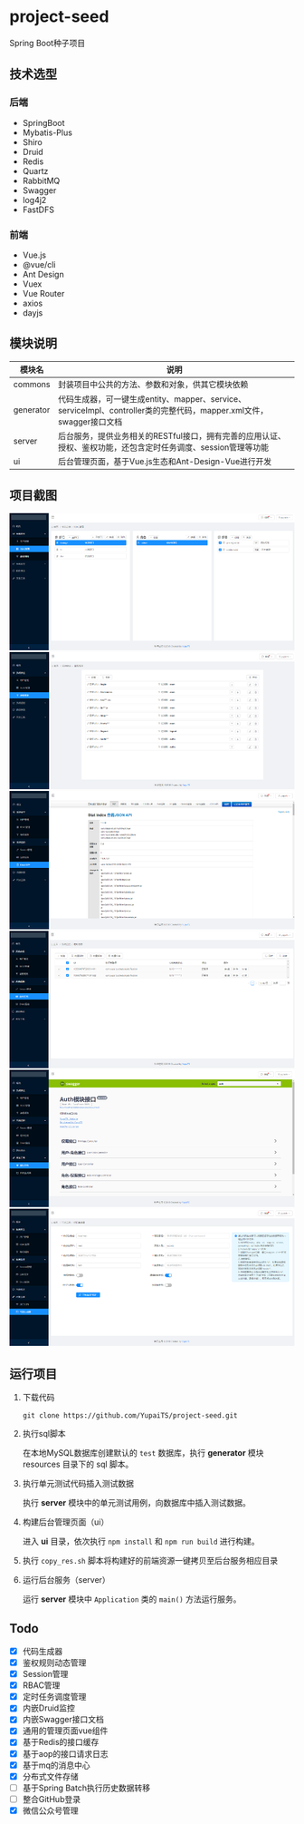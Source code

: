 # project-seed
Spring Boot种子项目

## 技术选型

### 后端

- SpringBoot
- Mybatis-Plus
- Shiro
- Druid
- Redis
- Quartz
- RabbitMQ
- Swagger
- log4j2
- FastDFS

### 前端

- Vue.js
- @vue/cli
- Ant Design
- Vuex
- Vue Router
- axios
- dayjs

## 模块说明

|模块名|说明|
|---|---|
|commons|封装项目中公共的方法、参数和对象，供其它模块依赖|
|generator|代码生成器，可一键生成entity、mapper、service、serviceImpl、controller类的完整代码，mapper.xml文件，swagger接口文档|
|server|后台服务，提供业务相关的RESTful接口，拥有完善的应用认证、授权、鉴权功能，还包含定时任务调度、session管理等功能|
|ui|后台管理页面，基于Vue.js生态和Ant-Design-Vue进行开发|

## 项目截图

![RBAC管理](./images/RBAC.png)
![鉴权过滤](./images/filter-chain.png)
![druid监控](./images/druid.png)
![定时任务调度管理](./images/schedule.png)
![swagger接口文档](./images/swagger-ui.png)
![代码生成器](./images/code-generator.png)

## 运行项目

1. 下载代码

    ```
    git clone https://github.com/YupaiTS/project-seed.git
    ```

1. 执行sql脚本

    在本地MySQL数据库创建默认的 `test` 数据库，执行 **generator** 模块 resources 目录下的 sql 脚本。

1. 执行单元测试代码插入测试数据

    执行 **server** 模块中的单元测试用例，向数据库中插入测试数据。

1. 构建后台管理页面（ui）

    进入 **ui** 目录，依次执行 `npm install` 和 `npm run build` 进行构建。

1. 执行 `copy_res.sh` 脚本将构建好的前端资源一键拷贝至后台服务相应目录

1. 运行后台服务（server）

    运行 **server** 模块中 `Application` 类的 `main()` 方法运行服务。

## Todo

- [x] 代码生成器
- [x] 鉴权规则动态管理
- [x] Session管理
- [x] RBAC管理
- [x] 定时任务调度管理
- [x] 内嵌Druid监控
- [x] 内嵌Swagger接口文档
- [x] 通用的管理页面vue组件
- [x] 基于Redis的接口缓存
- [x] 基于aop的接口请求日志
- [x] 基于mq的消息中心
- [x] 分布式文件存储
- [ ] 基于Spring Batch执行历史数据转移
- [ ] 整合GitHub登录
- [x] 微信公众号管理